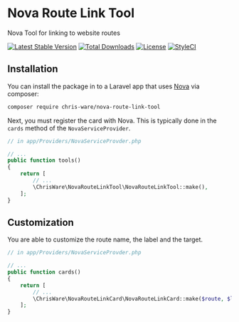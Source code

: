 # Nova Route Link Tool
Nova Tool for linking to website routes


[![Latest Stable Version](https://badgen.net/packagist/v/chris-ware/nova-route-link-tool)](https://packagist.org/packages/chris-ware/nova-route-link-tool)
[![Total Downloads](https://badgen.net/packagist/dt/chris-ware/nova-route-link-tool)](ttps://packagist.org/packages/chris-ware/nova-route-link-tool)
[![License](https://badgen.net/packagist/license/chris-ware/nova-route-link-tool)](ttps://packagist.org/packages/chris-ware/nova-route-link-tool)
[![StyleCI](https://github.styleci.io/repos/161075536/shield?branch=master)](https://github.styleci.io/repos/161075536)

 ## Installation

You can install the package in to a Laravel app that uses [Nova](https://nova.laravel.com) via composer:

```bash
composer require chris-ware/nova-route-link-tool
```

Next, you must register the card with Nova. This is typically done in the `cards` method of the `NovaServiceProvider`.

```php
// in app/Providers/NovaServiceProvder.php

// ...
public function tools()
{
    return [
        // ...
        \ChrisWare\NovaRouteLinkTool\NovaRouteLinkTool::make(),
    ];
}
```

 ## Customization
 You are able to customize the route name, the label and the target.

```php
// in app/Providers/NovaServiceProvder.php

// ...
public function cards()
{
    return [
        // ...
        \ChrisWare\NovaRouteLinkCard\NovaRouteLinkCard::make($route, $label, $target)
    ];
}
```

